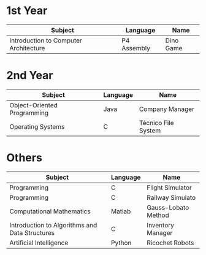 # 1st Year
Subject | Language | Name 
--- | --- | --- 
Introduction to Computer Architecture | P4 Assembly | Dino Game

# 2nd Year
Subject | Language | Name 
--- | --- | --- 
Object-Oriented Programming |Java | Company Manager
Operating Systems | C | Técnico File System

# Others
Subject | Language | Name 
--- | --- | --- 
Programming | C | Flight Simulator
Programming | C | Railway Simulato
Computational Mathematics | Matlab | Gauss-Lobato Method
Introduction to Algorithms and Data Structures | C | Inventory Manager
Artificial Intelligence | Python | Ricochet Robots
